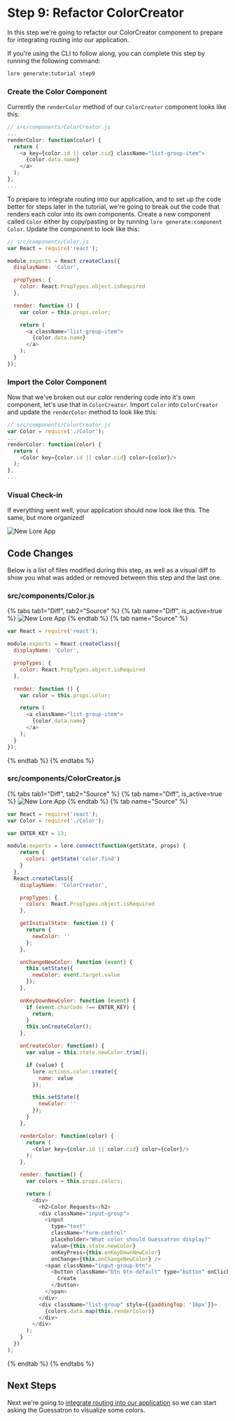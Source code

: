 # Step 9: Refactor ColorCreator

In this step we're going to refactor our ColorCreator component to prepare for integrating routing into our application.

If you're using the CLI to follow along, you can complete this step by running the following command:

```sh
lore generate:tutorial step9
```

### Create the Color Component

Currently the `renderColor` method of our `ColorCreator` component looks like this:

```js
// src/components/ColorCreator.js
...
renderColor: function(color) {
  return (
    <a key={color.id || color.cid} className="list-group-item">
      {color.data.name}
    </a>
  );
},
...
```

To prepare to integrate routing into our application, and to set up the code better for steps later in the tutorial, 
we're going to break out the code that renders each color into its own components. Create a new component called 
`Color` either by copy/pasting or by running `lore generate:component Color`. Update the component to look like this:

```js
// src/components/Color.js
var React = require('react');

module.exports = React.createClass({
  displayName: 'Color',

  propTypes: {
    color: React.PropTypes.object.isRequired
  },

  render: function () {
    var color = this.props.color;

    return (
      <a className="list-group-item">
        {color.data.name}
      </a>
    );
  }
});
```

### Import the Color Component

Now that we've broken out our color rendering code into it's own component, let's use that in `ColorCreator`. Import
`Color` into `ColorCreator` and update the `renderColor` method to look like this:

```js
// src/components/ColorCreator.js
var Color = require('./Color');
...
renderColor: function(color) {
  return (
    <Color key={color.id || color.cid} color={color}/>
  );
},
...
```

### Visual Check-in

If everything went well, your application should now look like this. The same, but more organized!

![New Lore App](/assets/images/tutorial/step9-visual.png)

## Code Changes

Below is a list of files modified during this step, as well as a visual diff to show you what was added or removed 
between this step and the last one.

### src/components/Color.js

{% tabs tab1="Diff", tab2="Source" %}
{% tab name="Diff", is_active=true %}
![New Lore App](/assets/images/tutorial/step9-diff-color.png)
{% endtab %}
{% tab name="Source" %}
```js
var React = require('react');

module.exports = React.createClass({
  displayName: 'Color',

  propTypes: {
    color: React.PropTypes.object.isRequired
  },

  render: function () {
    var color = this.props.color;

    return (
      <a className="list-group-item">
        {color.data.name}
      </a>
    );
  }
});
```
{% endtab %}
{% endtabs %}

### src/components/ColorCreator.js

{% tabs tab1="Diff", tab2="Source" %}
{% tab name="Diff", is_active=true %}
![New Lore App](/assets/images/tutorial/step9-diff-color-creator.png)
{% endtab %}
{% tab name="Source" %}
```js
var React = require('react');
var Color = require('./Color');

var ENTER_KEY = 13;

module.exports = lore.connect(function(getState, props) {
    return {
      colors: getState('color.find')
    }
  },
  React.createClass({
    displayName: 'ColorCreator',

    propTypes: {
      colors: React.PropTypes.object.isRequired
    },

    getInitialState: function () {
      return {
        newColor: ''
      };
    },

    onChangeNewColor: function (event) {
      this.setState({
        newColor: event.target.value
      });
    },

    onKeyDownNewColor: function (event) {
      if (event.charCode !== ENTER_KEY) {
        return;
      }
      this.onCreateColor();
    },

    onCreateColor: function() {
      var value = this.state.newColor.trim();

      if (value) {
        lore.actions.color.create({
          name: value
        });

        this.setState({
          newColor: ''
        });
      }
    },

    renderColor: function(color) {
      return (
        <Color key={color.id || color.cid} color={color}/>
      );
    },

    render: function() {
      var colors = this.props.colors;

      return (
        <div>
          <h2>Color Requests</h2>
          <div className="input-group">
            <input
              type="text"
              className="form-control"
              placeholder="What color should Guessatron display?"
              value={this.state.newColor}
              onKeyPress={this.onKeyDownNewColor}
              onChange={this.onChangeNewColor} />
            <span className="input-group-btn">
              <button className="btn btn-default" type="button" onClick={this.onCreateColor}>
                Create
              </button>
            </span>
          </div>
          <div className="list-group" style={{paddingTop: '16px'}}>
            {colors.data.map(this.renderColor)}
          </div>
        </div>
      );
    }
  })
);
```
{% endtab %}
{% endtabs %}

## Next Steps

Next we're going to [integrate routing into our application](./Step10.md) so we can start asking the Guessatron 
to visualize some colors.
